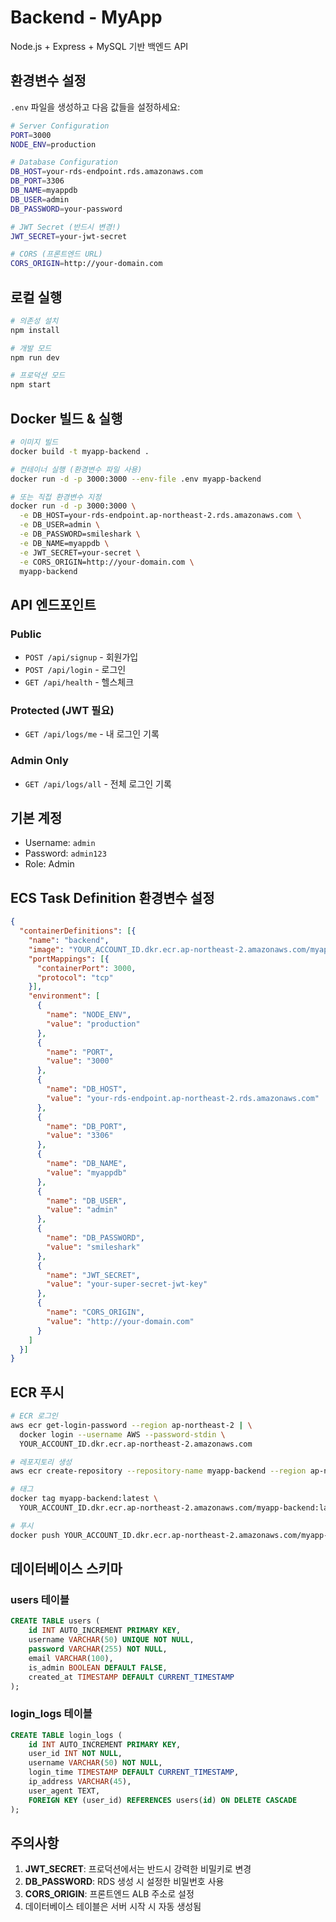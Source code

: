 # Backend - MyApp

Node.js + Express + MySQL 기반 백엔드 API

## 환경변수 설정

`.env` 파일을 생성하고 다음 값들을 설정하세요:

```bash
# Server Configuration
PORT=3000
NODE_ENV=production

# Database Configuration
DB_HOST=your-rds-endpoint.rds.amazonaws.com
DB_PORT=3306
DB_NAME=myappdb
DB_USER=admin
DB_PASSWORD=your-password

# JWT Secret (반드시 변경!)
JWT_SECRET=your-jwt-secret

# CORS (프론트엔드 URL)
CORS_ORIGIN=http://your-domain.com
```

## 로컬 실행

```bash
# 의존성 설치
npm install

# 개발 모드
npm run dev

# 프로덕션 모드
npm start
```

## Docker 빌드 & 실행

```bash
# 이미지 빌드
docker build -t myapp-backend .

# 컨테이너 실행 (환경변수 파일 사용)
docker run -d -p 3000:3000 --env-file .env myapp-backend

# 또는 직접 환경변수 지정
docker run -d -p 3000:3000 \
  -e DB_HOST=your-rds-endpoint.ap-northeast-2.rds.amazonaws.com \
  -e DB_USER=admin \
  -e DB_PASSWORD=smileshark \
  -e DB_NAME=myappdb \
  -e JWT_SECRET=your-secret \
  -e CORS_ORIGIN=http://your-domain.com \
  myapp-backend
```

## API 엔드포인트

### Public
- `POST /api/signup` - 회원가입
- `POST /api/login` - 로그인
- `GET /api/health` - 헬스체크

### Protected (JWT 필요)
- `GET /api/logs/me` - 내 로그인 기록

### Admin Only
- `GET /api/logs/all` - 전체 로그인 기록

## 기본 계정

- Username: `admin`
- Password: `admin123`
- Role: Admin

## ECS Task Definition 환경변수 설정

```json
{
  "containerDefinitions": [{
    "name": "backend",
    "image": "YOUR_ACCOUNT_ID.dkr.ecr.ap-northeast-2.amazonaws.com/myapp-backend:latest",
    "portMappings": [{
      "containerPort": 3000,
      "protocol": "tcp"
    }],
    "environment": [
      {
        "name": "NODE_ENV",
        "value": "production"
      },
      {
        "name": "PORT",
        "value": "3000"
      },
      {
        "name": "DB_HOST",
        "value": "your-rds-endpoint.ap-northeast-2.rds.amazonaws.com"
      },
      {
        "name": "DB_PORT",
        "value": "3306"
      },
      {
        "name": "DB_NAME",
        "value": "myappdb"
      },
      {
        "name": "DB_USER",
        "value": "admin"
      },
      {
        "name": "DB_PASSWORD",
        "value": "smileshark"
      },
      {
        "name": "JWT_SECRET",
        "value": "your-super-secret-jwt-key"
      },
      {
        "name": "CORS_ORIGIN",
        "value": "http://your-domain.com"
      }
    ]
  }]
}
```

## ECR 푸시

```bash
# ECR 로그인
aws ecr get-login-password --region ap-northeast-2 | \
  docker login --username AWS --password-stdin \
  YOUR_ACCOUNT_ID.dkr.ecr.ap-northeast-2.amazonaws.com

# 레포지토리 생성
aws ecr create-repository --repository-name myapp-backend --region ap-northeast-2

# 태그
docker tag myapp-backend:latest \
  YOUR_ACCOUNT_ID.dkr.ecr.ap-northeast-2.amazonaws.com/myapp-backend:latest

# 푸시
docker push YOUR_ACCOUNT_ID.dkr.ecr.ap-northeast-2.amazonaws.com/myapp-backend:latest
```

## 데이터베이스 스키마

### users 테이블
```sql
CREATE TABLE users (
    id INT AUTO_INCREMENT PRIMARY KEY,
    username VARCHAR(50) UNIQUE NOT NULL,
    password VARCHAR(255) NOT NULL,
    email VARCHAR(100),
    is_admin BOOLEAN DEFAULT FALSE,
    created_at TIMESTAMP DEFAULT CURRENT_TIMESTAMP
);
```

### login_logs 테이블
```sql
CREATE TABLE login_logs (
    id INT AUTO_INCREMENT PRIMARY KEY,
    user_id INT NOT NULL,
    username VARCHAR(50) NOT NULL,
    login_time TIMESTAMP DEFAULT CURRENT_TIMESTAMP,
    ip_address VARCHAR(45),
    user_agent TEXT,
    FOREIGN KEY (user_id) REFERENCES users(id) ON DELETE CASCADE
);
```

## 주의사항

1. **JWT_SECRET**: 프로덕션에서는 반드시 강력한 비밀키로 변경
2. **DB_PASSWORD**: RDS 생성 시 설정한 비밀번호 사용
3. **CORS_ORIGIN**: 프론트엔드 ALB 주소로 설정
4. 데이터베이스 테이블은 서버 시작 시 자동 생성됨

